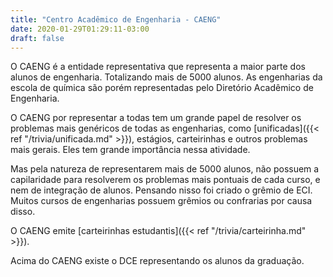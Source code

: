 ```yaml
---
title: "Centro Acadêmico de Engenharia - CAENG"
date: 2020-01-29T01:29:11-03:00
draft: false
---
```


O CAENG é a entidade representativa que representa a maior parte dos alunos de engenharia. Totalizando mais de 5000 alunos. As engenharias da escola de química são porém representadas pelo Diretório Acadêmico de Engenharia.

O CAENG por representar a todas tem um grande papel de resolver os problemas mais genéricos de todas as engenharias, como [unificadas]({{< ref "/trivia/unificada.md" >}}), estágios, carteirinhas e outros problemas mais gerais. Eles tem grande importância nessa atividade.

Mas pela natureza de representarem mais de 5000 alunos, não possuem a capilaridade para resolverem os problemas mais pontuais de cada curso, e nem de integração de alunos. Pensando nisso foi criado o grêmio de ECI. Muitos cursos de engenharias possuem grêmios ou confrarias por causa disso.

O CAENG emite [carteirinhas estudantis]({{< ref "/trivia/carteirinha.md" >}}).

Acima do CAENG existe o DCE representando os alunos da graduação.
